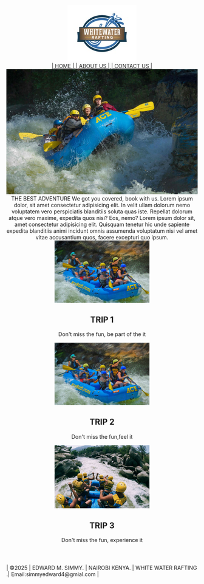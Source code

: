 
<html lang="en">
<head>
    <meta charset="UTF-8">
    <link rel="stylesheet" href ="styles.css">
    <link rel="https// Exported Palette - https://coolors.co/ffffff-a48e8e-413939-8d7c84-1c211f">
    <meta name="viewport" content="width=device-width, initial-scale=1.0">
    <title> WATER RAFTING </title>
</head>
<body>
    <header>
     <div class="logo-box">
      <img class="logo" src="images/z-wwr-blue.jpg" >
        <nav class="navbar">
        <a href ="Home.html" > | HOME | </a>
        <a href = "About us.html"> | ABOUT US | </a>
        <a href ="Contact us.html" > | CONTACT US | </a>
        </nav>
<div id="my_cover">
  <img class=my_cover src="images/fall-upper-gauley.jpg">
</div>

<div id="text">THE BEST ADVENTURE
 We got you covered, book with us.
 Lorem ipsum dolor, sit amet consectetur adipisicing elit. In velit ullam 
 dolorum nemo voluptatem vero perspiciatis blanditiis soluta quas iste. Repellat dolorum atque vero maxime,
 expedita quos nisi? Eos, nemo?
 Lorem ipsum dolor sit, amet consectetur adipisicing elit. Quisquam tenetur hic unde sapiente expedita 
 blanditiis animi incidunt omnis assumenda voluptatum nisi vel amet vitae accusantium quos, facere excepturi quo ipsum.
</div>

<div class="container">
  <div class="box" id="box1">
    <img src="images/new-river-gorge-rapid-run.jpg" alt="TRIPS image desc" width="250/200">
     <h2>TRIP 1</h2>
      <P>Don't miss the fun, be part of the it </P>
    </div>

<div class="box" id="box2">
  <img src="images/new-river.jpg" alt="TRIPS image desc" width="250/200">
  <h2>TRIP 2</h2>
    <P>Don't miss the fun,feel it </P>
    </div>

<div class="box" id="box3">
  <img src="images/gettyimages.jpg" alt="TRIPS image desc" width="250/200">
    <h2>TRIP 3</h2>
      <P>Don't miss the fun, experience it </P>
      </div>
    </header>
    </body>
<footer>
    <p> | &copy;2025 | EDWARD M. SIMMY. | NAIROBI KENYA. | WHITE WATER RAFTING .| Email:simmyedward4@gmial.com | </p>
 </footer>   
</html>
